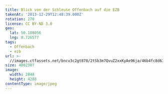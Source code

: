 ```yaml
---
title: Blick von der Schleuse Offenbach auf die EZB
takenAt: '2013-12-29T12:48:39.000Z'
rotation: 270
license: CC BY-ND 3.0
geo:
  lat: 50.108056
  lng: 8.726577
tags:
  - Offenbach
  - ezb
url: >-
  //images.ctfassets.net/bncv3c2gt878/2tSb3m7QvuZ2xxKyAe96ja/46b4fc8d633653c11acbbfe3064f9f91/blick-von-der-schleuse-offenbach-auf-die-ezb_11625070665_o
size: 4802307
image:
  width: 2848
  height: 4288
contentType: image/jpeg
---
```


